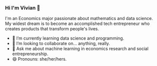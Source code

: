 ### Hi I'm Vivian 👋

<!--
**yourvivian/yourvivian** is a ✨ _special_ ✨ repository because its `README.md` (this file) appears on your GitHub profile.

Here are some ideas to get you started:

- 🔭 I’m currently working on ...
- 🌱 I’m currently learning ...
- 👯 I’m looking to collaborate on ...
- 🤔 I’m looking for help with ...
- 💬 Ask me about ...
- 📫 How to reach me: ...
- 😄 Pronouns: ...
- ⚡ Fun fact: ...
-->
I'm an Economics major passionate about mathematics and data science. My widest dream is to become an accomplished tech entrepreneur who creates products that transform people's lives.
- 🌱 I’m currently learning data science and programming.
- 👯 I’m looking to collaborate on... anything, really.
- 💬 Ask me about machine learning in economics research and social entrepreneurship.
- 😄 Pronouns: she/her/hers.
